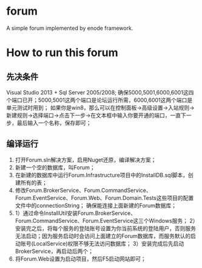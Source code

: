 ﻿forum
=====

A simple forum implemented by enode framework.

How to run this forum
======================

先决条件
--------
Visual Studio 2013 + Sql Server 2005/2008;
确保5000,5001,6000,6001这四个端口已开；5000,5001这两个端口是论坛运行所需，6000,6001这两个端口是单元测试时用到；
如果你是win8，那么可以在控制面板->高级设置->入站规则->新建规则->选择端口->点击下一步->在文本框中输入你要开通的端口，一直下一步，最后输入一个名称，保存即可；

编译运行
--------
1. 打开Forum.sln解决方案，启用Nuget还原，编译解决方案；
2. 新建一个空的数据库，叫Forum；
3. 在新建的数据库中运行Forum.Infrastructure项目中的InstallDB.sql脚本，创建所有的表；
4. 修改Forum.BrokerService、Forum.CommandService、Forum.EventService、Forum.Web、Forum.Domain.Tests这些项目的配置文件中的connectionString；
   确保能连接上面新建的Forum数据库；
5. 1）通过命令InstallUtil安装Forum.BrokerService、Forum.CommandService、Forum.EventService这三个Windows服务；
   2）安装完之后，将每个服务的登陆账号设置为你当前系统的登陆用户，否则服务无法启动；因为服务启动时会访问上面建立的Forum数据库，而服务默认的启动账号(LocalService)权限不够无法访问数据库；
   3）安装完成后先启动BrokerService，再启动后两个；
6. 将Forum.Web设置为启动项目，然后F5启动网站即可；
